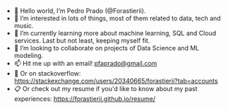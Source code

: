 - 👋 Hello world, I’m Pedro Prado (@Forastierii).
- 👀 I’m interested in lots of things, most of them related to data, tech and music.
- 🌱 I’m currently learning more about machine learning, SQL and Cloud services. Last but not least, keeping myself fit.
- 💞️ I’m looking to collaborate on projects of Data Science and ML modeling.
- 📫 Hit me up with an email! pfaprado@gmail.com
-  :speech_balloon: Or on stackoverflow: https://stackexchange.com/users/20340665/forastierii?tab=accounts
-  :clipboard: Or check out my resume if you'd like to know about my past experiences: https://forastierii.github.io/resume/

<!---
Forastierii/Forastierii is a ✨ special ✨ repository because its `README.md` (this file) appears on your GitHub profile.
You can click the Preview link to take a look at your changes.
--->
